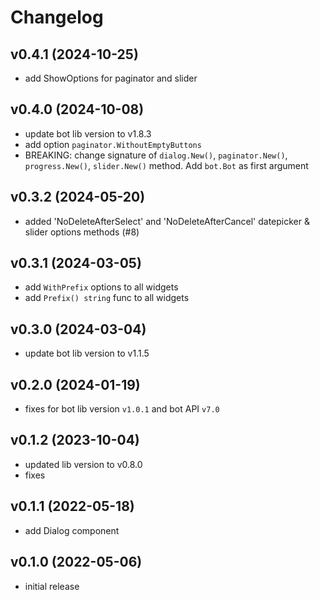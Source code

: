 # Changelog

## v0.4.1 (2024-10-25)

- add ShowOptions for paginator and slider

## v0.4.0 (2024-10-08)

- update bot lib version to v1.8.3
- add option `paginator.WithoutEmptyButtons`
- BREAKING: change signature of `dialog.New()`, `paginator.New()`, `progress.New()`, `slider.New()` method. Add `bot.Bot` as first argument

## v0.3.2 (2024-05-20)

- added 'NoDeleteAfterSelect' and 'NoDeleteAfterCancel' datepicker & slider options methods (#8) 

## v0.3.1 (2024-03-05)

- add `WithPrefix` options to all widgets
- add `Prefix() string` func to all widgets

## v0.3.0 (2024-03-04)

- update bot lib version to v1.1.5

## v0.2.0 (2024-01-19)

- fixes for bot lib version `v1.0.1` and bot API `v7.0`

## v0.1.2 (2023-10-04)

- updated lib version to v0.8.0
- fixes

## v0.1.1 (2022-05-18)

- add Dialog component

## v0.1.0 (2022-05-06)

- initial release
